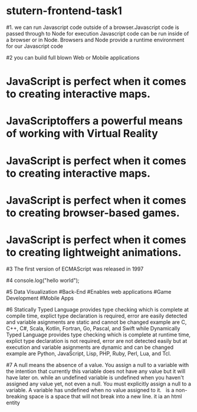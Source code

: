 # stutern-frontend-task1
#1. we can run Javascript code outside of a browser.Javascript code is passed through to Node for execution Javascript code can be run inside of a browser or in Node.  Browsers and Node provide a runtime environment for our Javascript code

#2 you can build full blown Web or Mobile applications
# JavaScript is perfect when it comes to creating interactive maps.
# JavaScriptoffers a powerful means of working with Virtual Reality
# JavaScript is perfect when it comes to creating interactive maps.
# JavaScript is perfect when it comes to creating browser-based games.
# JavaScript is perfect when it comes to creating lightweight animations.

#3 The first version of ECMAScript was released in 1997

#4 console.log("hello world");

#5 Data Visualization
#Back-End 
#Enables web applications
#Game Development
#Mobile Apps

#6 Statically Typed Language provides type checking  which is complete at compile time, explict type declaration is required, error are easily detected and variable asignments are static and cannot be changed example are C, C++, C#, Scala, Kotlin, Fortran, Go, Pascal, and Swift while Dynamically Typed Language provides type checking which is  complete at runtime time, explict type declaration is not required, error are not detected easily but at execution and variable asignments are dynamic and can be changed example are
Python, JavaScript, Lisp, PHP, Ruby, Perl, Lua, and Tcl.

#7 A null means the absence of a value. You assign a null to a variable with the intention that currently this variable does not have any value but it will have later on. while an undefined variable is undefined when you haven't assigned any value yet, not even a null. You must explicitly assign a null to a variable. A variable has undefined when no value assigned to it. &nbsp; is a non-breaking space is a space that will not break into a new line. it ia an html entity


